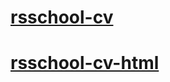 # [**rsschool-cv**][cv-link]

# [**rsschool-cv-html**][cv-html-link]

[cv-link]: https://brainfixer.github.io/rsschool-cv/cv
[cv-html-link]: https://brainfixer.github.io/rsschool-cv
